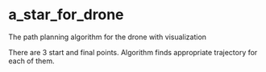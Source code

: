 # a_star_for_drone
The path planning algorithm for the drone with visualization

There are 3 start and final points. Algorithm finds appropriate trajectory for each of them. 
